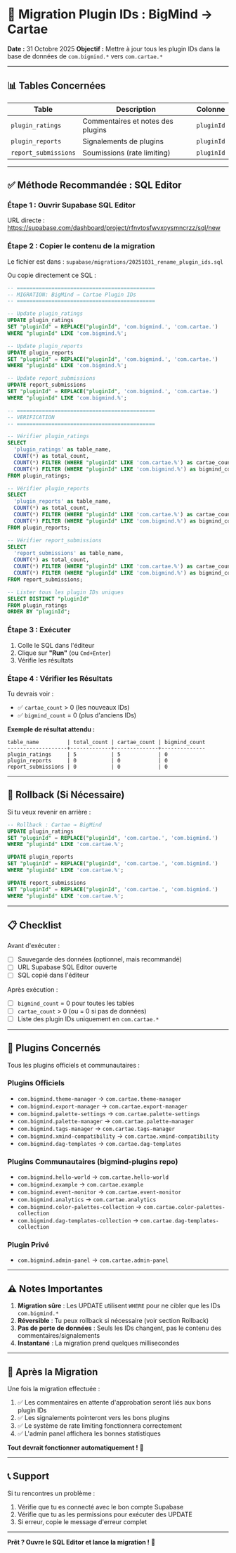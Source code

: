 # 🔄 Migration Plugin IDs : BigMind → Cartae

**Date :** 31 Octobre 2025
**Objectif :** Mettre à jour tous les plugin IDs dans la base de données de `com.bigmind.*` vers `com.cartae.*`

---

## 📊 Tables Concernées

| Table | Description | Colonne |
|-------|-------------|---------|
| `plugin_ratings` | Commentaires et notes des plugins | `pluginId` |
| `plugin_reports` | Signalements de plugins | `pluginId` |
| `report_submissions` | Soumissions (rate limiting) | `pluginId` |

---

## ✅ Méthode Recommandée : SQL Editor

### **Étape 1 : Ouvrir Supabase SQL Editor**

URL directe : https://supabase.com/dashboard/project/rfnvtosfwvxoysmncrzz/sql/new

### **Étape 2 : Copier le contenu de la migration**

Le fichier est dans : `supabase/migrations/20251031_rename_plugin_ids.sql`

Ou copie directement ce SQL :

```sql
-- ============================================
-- MIGRATION: BigMind → Cartae Plugin IDs
-- ============================================

-- Update plugin_ratings
UPDATE plugin_ratings
SET "pluginId" = REPLACE("pluginId", 'com.bigmind.', 'com.cartae.')
WHERE "pluginId" LIKE 'com.bigmind.%';

-- Update plugin_reports
UPDATE plugin_reports
SET "pluginId" = REPLACE("pluginId", 'com.bigmind.', 'com.cartae.')
WHERE "pluginId" LIKE 'com.bigmind.%';

-- Update report_submissions
UPDATE report_submissions
SET "pluginId" = REPLACE("pluginId", 'com.bigmind.', 'com.cartae.')
WHERE "pluginId" LIKE 'com.bigmind.%';

-- ============================================
-- VERIFICATION
-- ============================================

-- Vérifier plugin_ratings
SELECT
  'plugin_ratings' as table_name,
  COUNT(*) as total_count,
  COUNT(*) FILTER (WHERE "pluginId" LIKE 'com.cartae.%') as cartae_count,
  COUNT(*) FILTER (WHERE "pluginId" LIKE 'com.bigmind.%') as bigmind_count
FROM plugin_ratings;

-- Vérifier plugin_reports
SELECT
  'plugin_reports' as table_name,
  COUNT(*) as total_count,
  COUNT(*) FILTER (WHERE "pluginId" LIKE 'com.cartae.%') as cartae_count,
  COUNT(*) FILTER (WHERE "pluginId" LIKE 'com.bigmind.%') as bigmind_count
FROM plugin_reports;

-- Vérifier report_submissions
SELECT
  'report_submissions' as table_name,
  COUNT(*) as total_count,
  COUNT(*) FILTER (WHERE "pluginId" LIKE 'com.cartae.%') as cartae_count,
  COUNT(*) FILTER (WHERE "pluginId" LIKE 'com.bigmind.%') as bigmind_count
FROM report_submissions;

-- Lister tous les plugin IDs uniques
SELECT DISTINCT "pluginId"
FROM plugin_ratings
ORDER BY "pluginId";
```

### **Étape 3 : Exécuter**

1. Colle le SQL dans l'éditeur
2. Clique sur **"Run"** (ou `Cmd+Enter`)
3. Vérifie les résultats

### **Étape 4 : Vérifier les Résultats**

Tu devrais voir :
- ✅ `cartae_count` > 0 (les nouveaux IDs)
- ✅ `bigmind_count` = 0 (plus d'anciens IDs)

**Exemple de résultat attendu :**
```
table_name         | total_count | cartae_count | bigmind_count
-------------------+-------------+--------------+--------------
plugin_ratings     | 5           | 5            | 0
plugin_reports     | 0           | 0            | 0
report_submissions | 0           | 0            | 0
```

---

## 🔄 Rollback (Si Nécessaire)

Si tu veux revenir en arrière :

```sql
-- Rollback : Cartae → BigMind
UPDATE plugin_ratings
SET "pluginId" = REPLACE("pluginId", 'com.cartae.', 'com.bigmind.')
WHERE "pluginId" LIKE 'com.cartae.%';

UPDATE plugin_reports
SET "pluginId" = REPLACE("pluginId", 'com.cartae.', 'com.bigmind.')
WHERE "pluginId" LIKE 'com.cartae.%';

UPDATE report_submissions
SET "pluginId" = REPLACE("pluginId", 'com.cartae.', 'com.bigmind.')
WHERE "pluginId" LIKE 'com.cartae.%';
```

---

## 📋 Checklist

Avant d'exécuter :
- [ ] Sauvegarde des données (optionnel, mais recommandé)
- [ ] URL Supabase SQL Editor ouverte
- [ ] SQL copié dans l'éditeur

Après exécution :
- [ ] `bigmind_count` = 0 pour toutes les tables
- [ ] `cartae_count` > 0 (ou = 0 si pas de données)
- [ ] Liste des plugin IDs uniquement en `com.cartae.*`

---

## 🎯 Plugins Concernés

Tous les plugins officiels et communautaires :

### **Plugins Officiels**
- `com.bigmind.theme-manager` → `com.cartae.theme-manager`
- `com.bigmind.export-manager` → `com.cartae.export-manager`
- `com.bigmind.palette-settings` → `com.cartae.palette-settings`
- `com.bigmind.palette-manager` → `com.cartae.palette-manager`
- `com.bigmind.tags-manager` → `com.cartae.tags-manager`
- `com.bigmind.xmind-compatibility` → `com.cartae.xmind-compatibility`
- `com.bigmind.dag-templates` → `com.cartae.dag-templates`

### **Plugins Communautaires** (bigmind-plugins repo)
- `com.bigmind.hello-world` → `com.cartae.hello-world`
- `com.bigmind.example` → `com.cartae.example`
- `com.bigmind.event-monitor` → `com.cartae.event-monitor`
- `com.bigmind.analytics` → `com.cartae.analytics`
- `com.bigmind.color-palettes-collection` → `com.cartae.color-palettes-collection`
- `com.bigmind.dag-templates-collection` → `com.cartae.dag-templates-collection`

### **Plugin Privé**
- `com.bigmind.admin-panel` → `com.cartae.admin-panel`

---

## ⚠️ Notes Importantes

1. **Migration sûre** : Les UPDATE utilisent `WHERE` pour ne cibler que les IDs `com.bigmind.*`
2. **Réversible** : Tu peux rollback si nécessaire (voir section Rollback)
3. **Pas de perte de données** : Seuls les IDs changent, pas le contenu des commentaires/signalements
4. **Instantané** : La migration prend quelques millisecondes

---

## 🚀 Après la Migration

Une fois la migration effectuée :

1. ✅ Les commentaires en attente d'approbation seront liés aux bons plugin IDs
2. ✅ Les signalements pointeront vers les bons plugins
3. ✅ Le système de rate limiting fonctionnera correctement
4. ✅ L'admin panel affichera les bonnes statistiques

**Tout devrait fonctionner automatiquement !** 🎉

---

## 📞 Support

Si tu rencontres un problème :

1. Vérifie que tu es connecté avec le bon compte Supabase
2. Vérifie que tu as les permissions pour exécuter des UPDATE
3. Si erreur, copie le message d'erreur complet

---

**Prêt ? Ouvre le SQL Editor et lance la migration !** 🚀
